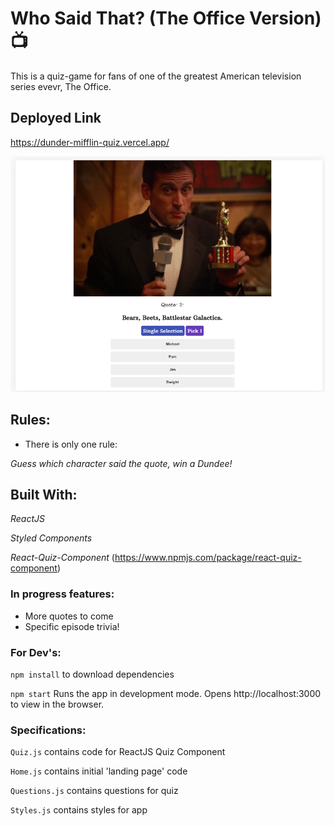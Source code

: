 # Who Said That? (The Office Version) :tv:

This is a quiz-game for fans of one of the greatest American television series evevr, The Office. 


## Deployed Link 
https://dunder-mifflin-quiz.vercel.app/


<img src="quiz-ss.png" alt="game screenshot">


## Rules:
* There is only one rule:

*Guess which character said the quote, win a Dundee!*



## Built With:
*ReactJS*

*Styled Components*

*React-Quiz-Component* (https://www.npmjs.com/package/react-quiz-component)


### In progress features:
* More quotes to come
* Specific episode trivia!



### For Dev's:
`npm install` to download dependencies

`npm start` Runs the app in development mode. Opens http://localhost:3000 to view in the browser.



### Specifications: 
`Quiz.js` contains code for ReactJS Quiz Component

`Home.js` contains initial 'landing page' code

`Questions.js` contains questions for quiz

`Styles.js` contains styles for app

